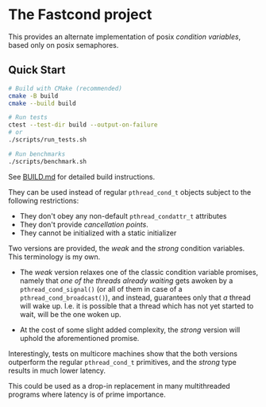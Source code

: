 # The Fastcond project

This provides an alternate implementation of posix _condition variables_,
based only on posix semaphores.

## Quick Start

```bash
# Build with CMake (recommended)
cmake -B build
cmake --build build

# Run tests
ctest --test-dir build --output-on-failure
# or
./scripts/run_tests.sh

# Run benchmarks
./scripts/benchmark.sh
```

See [BUILD.md](BUILD.md) for detailed build instructions.

They can be used instead of regular `pthread_cond_t` objects subject to the
following restrictions:

* They don't obey any non-default `pthread_condattr_t` attributes
* They don't provide *cancellation points*.
* They cannot be initialized with a static initializer

 Two versions are provided, the _weak_ and the _strong_ condition variables.  This
 terminology is my own.

 - The _weak_ version relaxes one of the classic condition variable promises, namely
 that _one of the threads already waiting_ gets awoken by a `pthread_cond_signal()`
 (or all of them in case of a `pthread_cond_broadcast()`), and instead, guarantees
 only that _a_ thread will wake up. I.e. it is possible that a thread which has not
 yet started to wait, will be the one woken up.

 - At the cost of some slight added complexity, the _strong_ version will uphold the
 aforementioned promise.

 Interestingly, tests on multicore machines show that the both versions outperform
 the regular `pthread_cond_t` primitives, and the _strong_ type results in much lower
 latency.

 This could be used as a drop-in replacement in many multithreaded programs where
 latency is of prime importance.
